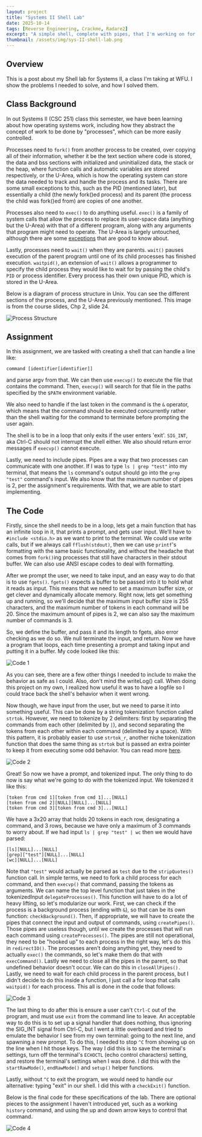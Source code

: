 ```yaml
---
layout: project
title: "Systems II Shell Lab"
date: 2025-10-14
tags: [Reverse Engineering, Crackme, Radare2]
excerpt: "A simple shell, complete with pipes, that I'm working on for my CSC 251 class at WFU."
thumbnail: /assets/img/sys-II-shell-lab.png
---
```


## Overview
This is a post about my Shell lab for Systems II, a class I'm taking at WFU. I show the problems I needed to solve, and how I solved them.

## Class Background
In out Systems II (CSC 251) class this semester, we have been learning about how operating systems work, including how they abstract the concept of work to be done by "processes", which can be more easily controlled.

Processes need to `fork()` from another process to be created, over copying all of their information, whether it be the text section where code is stored, the data and bss sections with initialized and uninitialized data, the stack or the heap, where function calls and automatic variables are stored respectively, or the U-Area, which is how the operating system can store the data needed to track and handle the process and its tasks. There are some small exceptions to this, such as the PID (mentioned later), but essentially a child (the newly fork()ed process) and its parent (the process the child was fork()ed from) are copies of one another.

Processes also need to `exec()` to do anything useful. `exec()` is a family of system calls that allow the process to replace its user-space data (anything but the U-Area) with that of a different program, along with any arguments that program might need to operate. The U-Area is largely untouched, although there are some [exceptions](https://stackoverflow.com/questions/2333637/is-it-possible-for-a-signal-handler-to-survive-after-exec) that are good to know about.

Lastly, processes need to `wait()` when they are parents. `wait()` pauses execution of the parent program until one of its child processes has finished execution. `waitpid()`, an extension of `wait()` allows a programmer to specify the child process they would like to wait for by passing the child's `PID` or process identifier. Every process has their own unique PID, which is stored in the U-Area.

Below is a diagram of process structure in Unix. You can see the different sections of the process, and the U-Area previously mentioned. This image is from the course slides, Chp 2, slide 24.

<img src="/assets/img/sys-II-shell-lab-process-structure.png" alt="Process Structure" class="project-image">

## Assignment

In this assignment, we are tasked with creating a shell that can handle a line like: 
```
command [identifier[identifier]]
```
and parse argv from that. We can then use `execvp()` to execute the file that contains the command. Then, `execvp()` will search for that file in the paths specified by the `$PATH` environment variable. 

We also need to handle if the last token in the command is the `&` operator, which means that the command should be executed concurrently rather than the shell waiting for the command to terminate before prompting the user again.

The shell is to be in a loop that only exits if the user enters 'exit'. `SIG_INT`, aka Ctrl-C should not interrupt the shell either. We also should return error messages if `execvp()` cannot execute. 

Lastly, we need to include pipes. Pipes are a way that two processes can communicate with one another. If I was to type `ls | grep "test"` into my terminal, that means the `ls` command's output should go into the `grep "test"` command's input. We also know that the maximum number of pipes is 2, per the assignment's requirements. With that, we are able to start implementing.

## The Code

Firstly, since the shell needs to be in a loop, lets get a main function that has an infinite loop in it, that prints a prompt, and gets user input. We'll have to `#include <stdio.h>` as we want to print to the terminal. We could use write calls, but if we always call `fflush(stdout)`, then we can use `printf`'s formatting with the same basic functionality, and without the headache that comes from `fork()`ing processes that still have characters in their stdout buffer. We can also use ANSI escape codes to deal with formatting.

After we prompt the user, we need to take input, and an easy way to do that is to use `fgets()`. `fgets()` expects a buffer to be passed into it to hold what it reads as input. This means that we need to set a maximum buffer size, or get clever and dynamically allocate memory. Right now, lets get something up and running, so we'll decide that the maximum input buffer size is 255 characters, and the maximum number of tokens in each command will be 20. Since the maximum amount of pipes is 2, we can also say the maximum number of commands is 3. 

So, we define the buffer, and pass it and its length to fgets, also error checking as we do so. We null terminate the input, and return. Now we have a program that loops, each time presenting a prompt and taking input and putting it in a buffer. My code looked like this:

<img src="/assets/img/sys-II-shell-lab-code-1.png" alt="Code 1" class="project-image-code">

As you can see, there are a few other things I needed to include to make the behavior as safe as I could. Also, don't mind the writeLog() call. When doing this project on my own, I realized how useful it was to have a logfile so I could trace back the shell's behavior when it went wrong.

Now though, we have input from the user, but we need to parse it into something useful. This can be done by a string tokenization function called `strtok`. However, we need to tokenize by 2 delimiters: first by separating the commands from each other (delimited by `|`), and second separating the tokens from each other within each command (delimited by a space). With this pattern, it is probably easier to use `strtok_r`, another niche tokenization function that does the same thing as `strtok` but is passed an extra pointer to keep it from executing some odd behavior. You can read more [here](https://systems-encyclopedia.cs.illinois.edu/articles/c-strtok/).

<img src="/assets/img/sys-II-shell-lab-code-2.png" alt="Code 2" class="project-image-code">

Great! So now we have a prompt, and tokenized input. The only thing to do now is say what we're going to do with the tokenized input. We tokenized it like this:
```
[token from cmd 1][token from cmd 1]...[NULL]
[token from cmd 2][NULL][NULL]...[NULL]
[token from cmd 3][token from cmd 3]...[NULL]
```
We have a 3x20 array that holds 20 tokens in each row, designating a command, and 3 rows, because we have only a maximum of 3 commands to worry about. If we had input `ls | grep "test" | wc` then we would have parsed:
```
[ls][NULL]...[NULL]
[grep]["test"][NULL]...[NULL]
[wc][NULL]...[NULL]
```
Note that `"test"` would actually be parsed as `test` due to the `stripQuotes()` function call. In simple terms, we need to fork a child process for each command, and then `execvp()` that command, passing the tokens as arguments. We can name the top level function that just takes in the tokenizedInput `delegateProcesses()`. This function will have to do a lot of heavy lifting, so let's modularize our work. First, we can check if the process is a background process (ending with `&`), so that can be its own function: `checkBackground()`. Then, if appropriate, we will have to create the pipes that connect the input and output of commands, using `createPipes()`. Those pipes are useless though, until we create the processes that will run each command using `createProcesses()`. The pipes are still not operational, they need to be "hooked up" to each process in the right way, let's do this in `redirectIO()`. The processes aren't doing anything yet, they need to actually `exec()` the commands, so let's make them do that with `execCommand()`. Lastly we need to close all the pipes in the parent, so that undefined behavior doesn't occur. We can do this in `closeAllPipes().` Lastly, we need to wait for each child process in the parent process, but I didn't decide to do this inside a function, I just call a for loop that calls `waitpid()` for each process. This all is done in the code that follows:

<img src="/assets/img/sys-II-shell-lab-code-3.png" alt="Code 3" class="project-image-code">

The last thing to do after this is ensure a user can't `Ctrl-C` out of the program, and must use `exit` from the command line to leave. An acceptable way to do this is to set up a signal handler that does nothing, thus ignoring the SIG_INT signal from Ctrl-C, but I went a little overboard and tried to emulate the behavior I see from my own terminal: going to the next line, and spawning a new prompt. To do this, I needed to stop `^C` from showing up on the line when I hit those keys. The way I did this is to save the terminal's settings, turn off the terminal's `ECHOCTL` (echo control characters) setting, and restore the terminal's settings when I was done. I did this with the `startRawMode()`, `endRawMode()` and `setup()` helper functions.

Lastly, without `^C` to exit the program, we would need to handle our alternative: typing "exit" in our shell. I did this with a `checkExit()` function.

Below is the final code for these specifications of the lab. There are optional pieces to the assignment I haven't introduced yet, such as a working `history` command, and using the up and down arrow keys to control that command.


<img src="/assets/img/sys-II-shell-lab-code-4.png" alt="Code 4" class="project-image-code">
